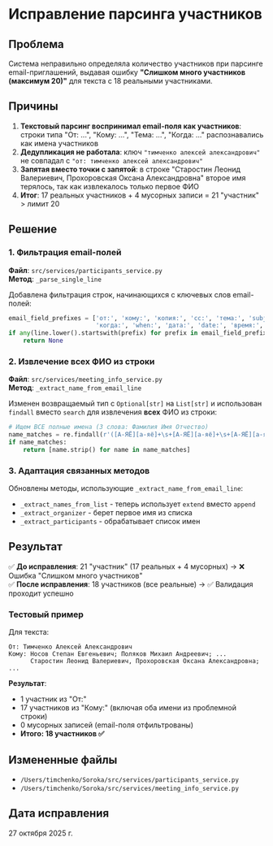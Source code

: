 # Исправление парсинга участников

## Проблема
Система неправильно определяла количество участников при парсинге email-приглашений, выдавая ошибку **"Слишком много участников (максимум 20)"** для текста с 18 реальными участниками.

## Причины
1. **Текстовый парсинг воспринимал email-поля как участников**: строки типа "От: ...", "Кому: ...", "Тема: ...", "Когда: ..." распознавались как имена участников
2. **Дедупликация не работала**: ключ `"тимченко алексей александрович"` не совпадал с `"от: тимченко алексей александрович"`
3. **Запятая вместо точки с запятой**: в строке "Старостин Леонид Валериевич, Прохоровская Оксана Александровна" второе имя терялось, так как извлекалось только первое ФИО
4. **Итог**: 17 реальных участников + 4 мусорных записи = 21 "участник" > лимит 20

## Решение

### 1. Фильтрация email-полей
**Файл**: `src/services/participants_service.py`  
**Метод**: `_parse_single_line`

Добавлена фильтрация строк, начинающихся с ключевых слов email-полей:
```python
email_field_prefixes = ['от:', 'кому:', 'копия:', 'cc:', 'тема:', 'subject:', 
                        'когда:', 'when:', 'дата:', 'date:', 'время:', 'time:']
if any(line.lower().startswith(prefix) for prefix in email_field_prefixes):
    return None
```

### 2. Извлечение всех ФИО из строки
**Файл**: `src/services/meeting_info_service.py`  
**Метод**: `_extract_name_from_email_line`

Изменен возвращаемый тип с `Optional[str]` на `List[str]` и использован `findall` вместо `search` для извлечения **всех** ФИО из строки:
```python
# Ищем ВСЕ полные имена (3 слова: Фамилия Имя Отчество)
name_matches = re.findall(r'([А-ЯЁ][а-яё]+\s+[А-ЯЁ][а-яё]+\s+[А-ЯЁ][а-яё]+)', line)
if name_matches:
    return [name.strip() for name in name_matches]
```

### 3. Адаптация связанных методов
Обновлены методы, использующие `_extract_name_from_email_line`:
- `_extract_names_from_list` - теперь использует `extend` вместо `append`
- `_extract_organizer` - берет первое имя из списка
- `_extract_participants` - обрабатывает список имен

## Результат

✅ **До исправления**: 21 "участник" (17 реальных + 4 мусорных) → ❌ Ошибка "Слишком много участников"  
✅ **После исправления**: 18 участников (все реальные) → ✅ Валидация проходит успешно

### Тестовый пример
Для текста:
```
От: Тимченко Алексей Александрович
Кому: Носов Степан Евгеньевич; Поляков Михаил Андреевич; ... 
      Старостин Леонид Валериевич, Прохоровская Оксана Александровна; ...
```

**Результат**:
- 1 участник из "От:"
- 17 участников из "Кому:" (включая оба имени из проблемной строки)
- 0 мусорных записей (email-поля отфильтрованы)
- **Итого: 18 участников ✅**

## Измененные файлы
- `/Users/timchenko/Soroka/src/services/participants_service.py`
- `/Users/timchenko/Soroka/src/services/meeting_info_service.py`

## Дата исправления
27 октября 2025 г.

